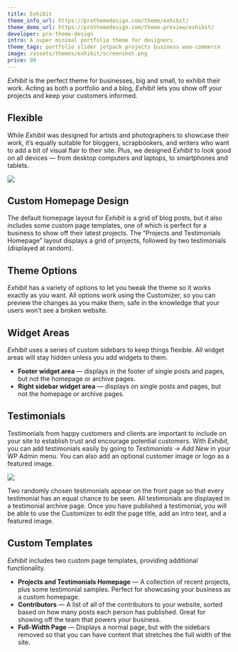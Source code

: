 ```yaml
---
title: Exhibit
theme_info_url: https://prothemedesign.com/theme/exhibit/
theme_demo_url: https://prothemedesign.com/theme-preview/exhibit/
developer: pro-theme-design
intro: A super minimal portfolio theme for designers.
theme_tags: portfolio slider jetpack projects business woo-commerce
image: /assets/themes/exhibit/screenshot.png
price: 99
---
```


<em>Exhibit</em> is the perfect theme for businesses, big and small, to exhibit their work. Acting as both a portfolio and a blog, <em>Exhibit</em> lets you show off your projects and keep your customers informed.

## Flexible

While <em>Exhibit</em> was designed for artists and photographers to showcase their work, it’s equally suitable for bloggers, scrapbookers, and writers who want to add a bit of visual flair to their site. Plus, we designed <em>Exhibit</em> to look good on all devices — from desktop computers and laptops, to smartphones and tablets.

<img src="https://theme.files.wordpress.com/2015/08/exhibit-outdoors.jpg?w=640&h=403" />

## Custom Homepage Design

The default homepage layout for <em>Exhibit</em> is a grid of blog posts, but&nbsp;it also includes some custom page templates, one of which is perfect for a business to show off their latest projects. The “Projects and Testimonials Homepage” layout displays a grid of projects, followed by two testimonials (displayed at random).

## Theme Options

<em>Exhibit</em> has a variety of options to let you tweak the theme so it works exactly as you want. All options work using the Customizer, so you can preview the changes as you make them, safe in the knowledge that your users won’t see a broken website.

## Widget Areas

<em>Exhibit</em> uses a series of custom sidebars to keep things flexible. All widget areas will stay hidden unless you add widgets to them.

* <strong>Footer widget area </strong> — displays in the footer of single posts and pages, but not the homepage or archive pages.
* <strong>Right sidebar widget area</strong> — displays on single posts and pages, but not the homepage or archive pages.

## Testimonials

Testimonials from happy customers and clients are important to include on your site to establish trust and encourage potential customers. With <em>Exhibit,</em> you can add testimonials easily by going to <em>Testimonials → Add New</em> in your WP Admin menu. You can also add an optional customer image or logo as a featured image.

<img src="https://theme.files.wordpress.com/2015/08/exhibit-testimonials.jpg?w=640&h=240" />

Two randomly chosen testimonials appear on the front page so that every testimonial has an equal chance to be seen. All testimonials are displayed in a testimonial archive page. Once you have published a testimonial, you will be able to use the Customizer to edit the page title, add an intro text, and a featured image.

## Custom Templates

<em>Exhibit</em> includes two custom page templates, providing additional functionality.

* <strong>Projects and Testimonials Homepage</strong> — A collection of recent projects, plus&nbsp;some testimonial samples. Perfect for showcasing your business as a custom homepage.</li>
* <strong>Contributors</strong> — A list of all of the contributors to your website, sorted based on how many posts each person has published. Great for showing off the team that powers your business.</li>
* <strong>Full-Width Page</strong> — Displays a normal page, but with the sidebars removed so that you can have content that stretches the full width of the site.
